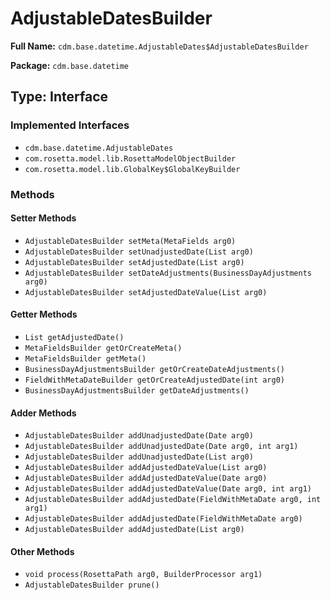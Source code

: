 # AdjustableDatesBuilder

**Full Name:** `cdm.base.datetime.AdjustableDates$AdjustableDatesBuilder`

**Package:** `cdm.base.datetime`

## Type: Interface

### Implemented Interfaces

- `cdm.base.datetime.AdjustableDates`
- `com.rosetta.model.lib.RosettaModelObjectBuilder`
- `com.rosetta.model.lib.GlobalKey$GlobalKeyBuilder`

### Methods

#### Setter Methods

- `AdjustableDatesBuilder setMeta(MetaFields arg0)`
- `AdjustableDatesBuilder setUnadjustedDate(List arg0)`
- `AdjustableDatesBuilder setAdjustedDate(List arg0)`
- `AdjustableDatesBuilder setDateAdjustments(BusinessDayAdjustments arg0)`
- `AdjustableDatesBuilder setAdjustedDateValue(List arg0)`

#### Getter Methods

- `List getAdjustedDate()`
- `MetaFieldsBuilder getOrCreateMeta()`
- `MetaFieldsBuilder getMeta()`
- `BusinessDayAdjustmentsBuilder getOrCreateDateAdjustments()`
- `FieldWithMetaDateBuilder getOrCreateAdjustedDate(int arg0)`
- `BusinessDayAdjustmentsBuilder getDateAdjustments()`

#### Adder Methods

- `AdjustableDatesBuilder addUnadjustedDate(Date arg0)`
- `AdjustableDatesBuilder addUnadjustedDate(Date arg0, int arg1)`
- `AdjustableDatesBuilder addUnadjustedDate(List arg0)`
- `AdjustableDatesBuilder addAdjustedDateValue(List arg0)`
- `AdjustableDatesBuilder addAdjustedDateValue(Date arg0)`
- `AdjustableDatesBuilder addAdjustedDateValue(Date arg0, int arg1)`
- `AdjustableDatesBuilder addAdjustedDate(FieldWithMetaDate arg0, int arg1)`
- `AdjustableDatesBuilder addAdjustedDate(FieldWithMetaDate arg0)`
- `AdjustableDatesBuilder addAdjustedDate(List arg0)`

#### Other Methods

- `void process(RosettaPath arg0, BuilderProcessor arg1)`
- `AdjustableDatesBuilder prune()`


